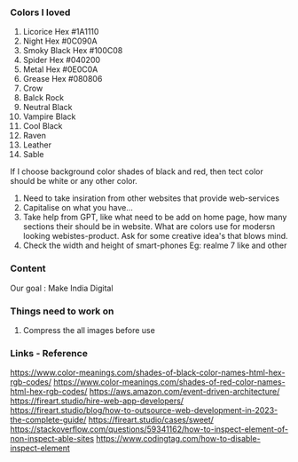 ### Colors I loved

1. Licorice Hex #1A1110
2. Night Hex #0C090A
3. Smoky Black Hex #100C08
4. Spider Hex #040200
5. Metal Hex #0E0C0A
6. Grease Hex #080806
7. Crow
8. Balck Rock
9. Neutral Black
10. Vampire Black
11. Cool Black
12. Raven
13. Leather
14. Sable

If I choose background color shades of black and red, then tect color should be white or any other color.

1. Need to take insiration from other websites that provide web-services
2. Capitalise on what you have...
3. Take help from GPT, like what need to be add on home page, how many sections their should be in website.
   What are colors use for modersn looking webistes-product.
   Ask for some creative idea's that blows mind.
4. Check the width and height of smart-phones Eg: realme 7 like and other

### Content

Our goal : Make India Digital

### Things need to work on

1. Compress the all images before use

### Links - Reference

https://www.color-meanings.com/shades-of-black-color-names-html-hex-rgb-codes/
https://www.color-meanings.com/shades-of-red-color-names-html-hex-rgb-codes/
https://aws.amazon.com/event-driven-architecture/
https://fireart.studio/hire-web-app-developers/
https://fireart.studio/blog/how-to-outsource-web-development-in-2023-the-complete-guide/
https://fireart.studio/cases/sweet/
https://stackoverflow.com/questions/59341162/how-to-inspect-element-of-non-inspect-able-sites
https://www.codingtag.com/how-to-disable-inspect-element

<!-- <style>
*{
font-family:sans-serif;
}
body{
background:#1A1110;
color:aliceblue;
}

::-moz-selection { /* Code for Firefox */
  color: red;
  background: yellow;
}

::selection {
  color: #1B1B1B;
  background: #E0115F;
}

</style> -->
